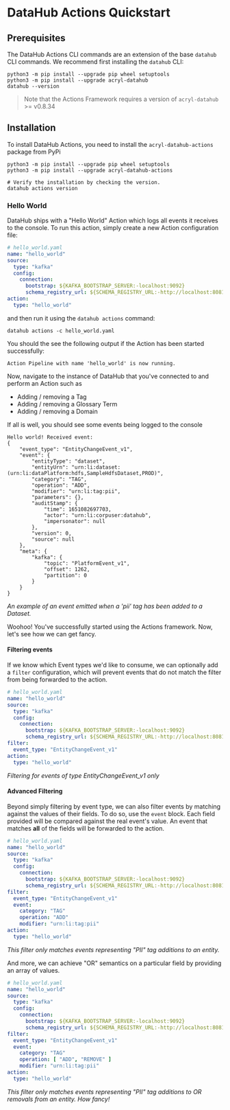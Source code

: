 # DataHub Actions Quickstart


## Prerequisites

The DataHub Actions CLI commands are an extension of the base `datahub` CLI commands. We recommend
first installing the `datahub` CLI:

```shell
python3 -m pip install --upgrade pip wheel setuptools
python3 -m pip install --upgrade acryl-datahub
datahub --version
```

> Note that the Actions Framework requires a version of `acryl-datahub` >= v0.8.34


## Installation

To install DataHub Actions, you need to install the `acryl-datahub-actions` package from PyPi

```shell
python3 -m pip install --upgrade pip wheel setuptools
python3 -m pip install --upgrade acryl-datahub-actions

# Verify the installation by checking the version.
datahub actions version
```

### Hello World

DataHub ships with a "Hello World" Action which logs all events it receives to the console.
To run this action, simply create a new Action configuration file:

```yaml
# hello_world.yaml
name: "hello_world"
source:
  type: "kafka"
  config:
    connection:
      bootstrap: ${KAFKA_BOOTSTRAP_SERVER:-localhost:9092}
      schema_registry_url: ${SCHEMA_REGISTRY_URL:-http://localhost:8081}
action:
  type: "hello_world"
```

and then run it using the `datahub actions` command:

```shell
datahub actions -c hello_world.yaml
```

You should the see the following output if the Action has been started successfully:

```shell
Action Pipeline with name 'hello_world' is now running.
```

Now, navigate to the instance of DataHub that you've connected to and perform an Action such as

- Adding / removing a Tag
- Adding / removing a Glossary Term
- Adding / removing a Domain

If all is well, you should see some events being logged to the console

```shell
Hello world! Received event:
{
    "event_type": "EntityChangeEvent_v1",
    "event": {
        "entityType": "dataset",
        "entityUrn": "urn:li:dataset:(urn:li:dataPlatform:hdfs,SampleHdfsDataset,PROD)",
        "category": "TAG",
        "operation": "ADD",
        "modifier": "urn:li:tag:pii",
        "parameters": {},
        "auditStamp": {
            "time": 1651082697703,
            "actor": "urn:li:corpuser:datahub",
            "impersonator": null
        },
        "version": 0,
        "source": null
    },
    "meta": {
        "kafka": {
            "topic": "PlatformEvent_v1",
            "offset": 1262,
            "partition": 0
        }
    }
}
```
*An example of an event emitted when a 'pii' tag has been added to a Dataset.* 

Woohoo! You've successfully started using the Actions framework. Now, let's see how we can get fancy.


#### Filtering events

If we know which Event types we'd like to consume, we can optionally add a `filter` configuration, which
will prevent events that do not match the filter from being forwarded to the action.

```yaml
# hello_world.yaml
name: "hello_world"
source:
  type: "kafka"
  config:
    connection:
      bootstrap: ${KAFKA_BOOTSTRAP_SERVER:-localhost:9092}
      schema_registry_url: ${SCHEMA_REGISTRY_URL:-http://localhost:8081}
filter:
  event_type: "EntityChangeEvent_v1"
action:
  type: "hello_world"
```
*Filtering for events of type EntityChangeEvent_v1 only*


#### Advanced Filtering

Beyond simply filtering by event type, we can also filter events by matching against the values of their fields. To do so,
use the `event` block. Each field provided will be compared against the real event's value. An event that matches
**all** of the fields will be forwarded to the action.

```yaml
# hello_world.yaml
name: "hello_world"
source:
  type: "kafka"
  config:
    connection:
      bootstrap: ${KAFKA_BOOTSTRAP_SERVER:-localhost:9092}
      schema_registry_url: ${SCHEMA_REGISTRY_URL:-http://localhost:8081}
filter:
  event_type: "EntityChangeEvent_v1"
  event: 
    category: "TAG"
    operation: "ADD"
    modifier: "urn:li:tag:pii"
action:
  type: "hello_world"
```
*This filter only matches events representing "PII" tag additions to an entity.*

And more, we can achieve "OR" semantics on a particular field by providing an array of values.

```yaml
# hello_world.yaml
name: "hello_world"
source:
  type: "kafka"
  config:
    connection:
      bootstrap: ${KAFKA_BOOTSTRAP_SERVER:-localhost:9092}
      schema_registry_url: ${SCHEMA_REGISTRY_URL:-http://localhost:8081}
filter:
  event_type: "EntityChangeEvent_v1"
  event: 
    category: "TAG"
    operation: [ "ADD", "REMOVE" ]
    modifier: "urn:li:tag:pii"
action:
  type: "hello_world"
```
*This filter only matches events representing "PII" tag additions to OR removals from an entity. How fancy!*
